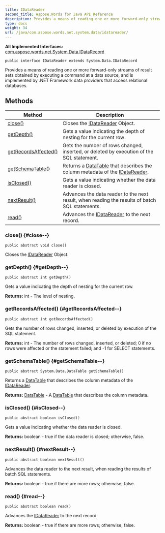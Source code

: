 ```yaml
---
title: IDataReader
second_title: Aspose.Words for Java API Reference
description: Provides a means of reading one or more forward-only streams of result sets obtained by executing a command at a data source and is implemented by .NET Framework data providers that access relational databases.
type: docs
weight: 34
url: /java/com.aspose.words.net.system.data/idatareader/
---
```


**All Implemented Interfaces:**
[com.aspose.words.net.System.Data.IDataRecord](../../com.aspose.words.net.system.data/idatarecord)
```
public interface IDataReader extends System.Data.IDataRecord
```

Provides a means of reading one or more forward-only streams of result sets obtained by executing a command at a data source, and is implemented by .NET Framework data providers that access relational databases.
## Methods

| Method | Description |
| --- | --- |
| [close()](#close--) | Closes the [IDataReader](../../com.aspose.words.net.system.data/idatareader) Object. |
| [getDepth()](#getDepth--) | Gets a value indicating the depth of nesting for the current row. |
| [getRecordsAffected()](#getRecordsAffected--) | Gets the number of rows changed, inserted, or deleted by execution of the SQL statement. |
| [getSchemaTable()](#getSchemaTable--) | Returns a [DataTable](../../com.aspose.words.net.system.data/datatable) that describes the column metadata of the [IDataReader](../../com.aspose.words.net.system.data/idatareader). |
| [isClosed()](#isClosed--) | Gets a value indicating whether the data reader is closed. |
| [nextResult()](#nextResult--) | Advances the data reader to the next result, when reading the results of batch SQL statements. |
| [read()](#read--) | Advances the [IDataReader](../../com.aspose.words.net.system.data/idatareader) to the next record. |
### close() {#close--}
```
public abstract void close()
```


Closes the [IDataReader](../../com.aspose.words.net.system.data/idatareader) Object.

### getDepth() {#getDepth--}
```
public abstract int getDepth()
```


Gets a value indicating the depth of nesting for the current row.

**Returns:**
int - The level of nesting.
### getRecordsAffected() {#getRecordsAffected--}
```
public abstract int getRecordsAffected()
```


Gets the number of rows changed, inserted, or deleted by execution of the SQL statement.

**Returns:**
int - The number of rows changed, inserted, or deleted; 0 if no rows were affected or the statement failed; and -1 for SELECT statements.
### getSchemaTable() {#getSchemaTable--}
```
public abstract System.Data.DataTable getSchemaTable()
```


Returns a [DataTable](../../com.aspose.words.net.system.data/datatable) that describes the column metadata of the [IDataReader](../../com.aspose.words.net.system.data/idatareader).

**Returns:**
[DataTable](../../com.aspose.words.net.system.data/datatable) - A [DataTable](../../com.aspose.words.net.system.data/datatable) that describes the column metadata.
### isClosed() {#isClosed--}
```
public abstract boolean isClosed()
```


Gets a value indicating whether the data reader is closed.

**Returns:**
boolean - true if the data reader is closed; otherwise, false.
### nextResult() {#nextResult--}
```
public abstract boolean nextResult()
```


Advances the data reader to the next result, when reading the results of batch SQL statements.

**Returns:**
boolean - true if there are more rows; otherwise, false.
### read() {#read--}
```
public abstract boolean read()
```


Advances the [IDataReader](../../com.aspose.words.net.system.data/idatareader) to the next record.

**Returns:**
boolean - true if there are more rows; otherwise, false.
